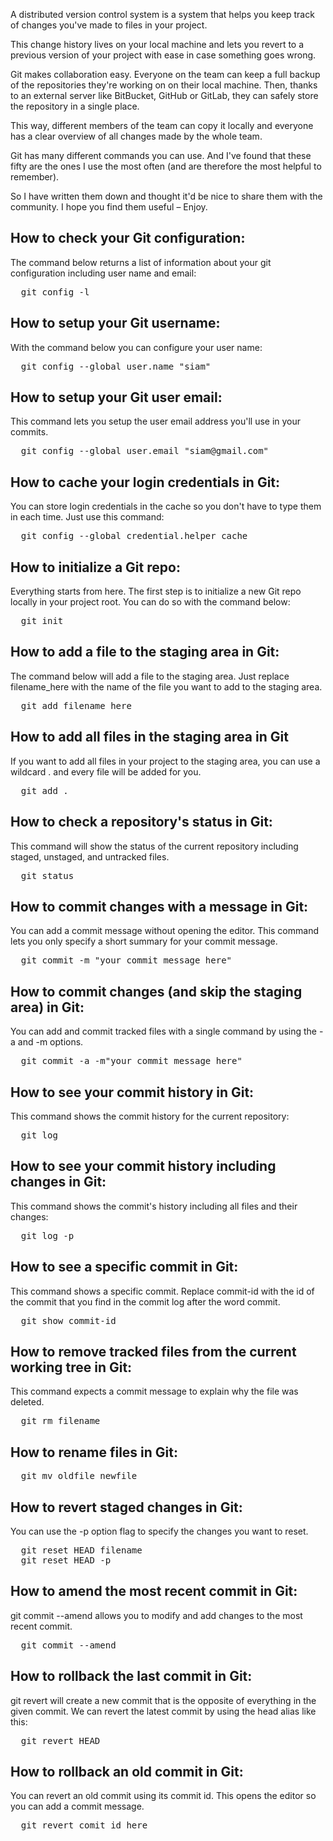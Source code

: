 <p>A distributed version control system is a system that helps you keep track of changes you've made to files in your project.

This change history lives on your local machine and lets you revert to a previous version of your project with ease in case something goes wrong.

Git makes collaboration easy. Everyone on the team can keep a full backup of the repositories they're working on on their local machine. Then, thanks to an external server like BitBucket, GitHub or GitLab, they can safely store the repository in a single place.

This way, different members of the team can copy it locally and everyone has a clear overview of all changes made by the whole team.

Git has many different commands you can use. And I've found that these fifty are the ones I use the most often (and are therefore the most helpful to remember).

So I have written them down and thought it'd be nice to share them with the community. I hope you find them useful – Enjoy.</p>

<h2>How to check your Git configuration:</h2>
<p>The command below returns a list of information about your git configuration including user name and email:</p>
<pre>
  git config -l
</pre>

<h2>How to setup your Git username:</h2>
<p>With the command below you can configure your user name:</p>
<pre>
  git config --global user.name "siam"
</pre>

<h2>How to setup your Git user email:</h2>
<p>This command lets you setup the user email address you'll use in your commits.</p>
<pre>
  git config --global user.email "siam@gmail.com"
</pre>

<h2>How to cache your login credentials in Git:</h2>
<p>You can store login credentials in the cache so you don't have to type them in each time. Just use this command:</p>
<pre>
  git config --global credential.helper cache
</pre>

<h2>How to initialize a Git repo:</h2>
<p>Everything starts from here. The first step is to initialize a new Git repo locally in your project root. You can do so with the command below:</p>
<pre>
  git init
</pre>

<h2>How to add a file to the staging area in Git:</h2>
<p>The command below will add a file to the staging area. Just replace filename_here with the name of the file you want to add to the staging area.</p>
<pre>
  git add filename_here
</pre>

<h2>How to add all files in the staging area in Git</h2>
<p>If you want to add all files in your project to the staging area, you can use a wildcard . and every file will be added for you.</p>
<pre>
  git add .
</pre>

<h2>How to check a repository's status in Git:</h2>
<p>This command will show the status of the current repository including staged, unstaged, and untracked files.</p>
<pre>
  git status
</pre>

<h2>How to commit changes with a message in Git:</h2>
<p>You can add a commit message without opening the editor. This command lets you only specify a short summary for your commit message.</p>
<pre>
  git commit -m "your commit message here"
</pre>

<h2>How to commit changes (and skip the staging area) in Git:</h2>
<p>You can add and commit tracked files with a single command by using the -a and -m options.</p>
<pre>
  git commit -a -m"your commit message here"
</pre>

<h2>How to see your commit history in Git:</h2>
<p>This command shows the commit history for the current repository:</p>
<pre>
  git log
</pre>

<h2>How to see your commit history including changes in Git:</h2>
<p>This command shows the commit's history including all files and their changes:</p>
<pre>
  git log -p
</pre>

<h2>How to see a specific commit in Git:</h2>
<p>This command shows a specific commit.
Replace commit-id with the id of the commit that you find in the commit log after the word commit.</p>
<pre>
  git show commit-id
</pre>

<h2>How to remove tracked files from the current working tree in Git:</h2>
<p>This command expects a commit message to explain why the file was deleted.</p>
<pre>
  git rm filename
</pre>

<h2>How to rename files in Git:</h2>
<pThis command stages the changes, then it expects a commit message.></p>
<pre>
  git mv oldfile newfile
</pre>

<h2>How to revert staged changes in Git:</h2>
<p>You can use the -p option flag to specify the changes you want to reset.</p>
<pre>
  git reset HEAD filename
  git reset HEAD -p
</pre>

<h2>How to amend the most recent commit in Git:</h2>
<p>git commit --amend allows you to modify and add changes to the most recent commit.</p>
<pre>
  git commit --amend
</pre>

<h2>How to rollback the last commit in Git:</h2>
<p>git revert will create a new commit that is the opposite of everything in the given commit.
We can revert the latest commit by using the head alias like this:</p>
<pre>
  git revert HEAD
</pre>

<h2>How to rollback an old commit in Git:</h2>
<p>You can revert an old commit using its commit id. This opens the editor so you can add a commit message.</p>
<pre>
  git revert comit_id_here
</pre>
